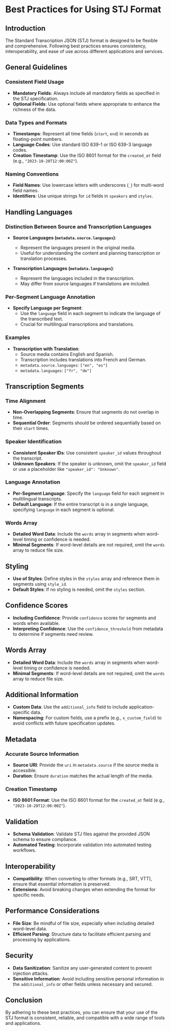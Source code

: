 # Best Practices for Using STJ Format

## Introduction

The Standard Transcription JSON (STJ) format is designed to be flexible and comprehensive. Following best practices ensures consistency, interoperability, and ease of use across different applications and services.

## General Guidelines

### Consistent Field Usage

- **Mandatory Fields**: Always include all mandatory fields as specified in the STJ specification.
- **Optional Fields**: Use optional fields where appropriate to enhance the richness of the data.

### Data Types and Formats

- **Timestamps**: Represent all time fields (`start`, `end`) in seconds as floating-point numbers.
- **Language Codes**: Use standard ISO 639-1 or ISO 639-3 language codes.
- **Creation Timestamp**: Use the ISO 8601 format for the `created_at` field (e.g., `"2023-10-20T12:00:00Z"`).

### Naming Conventions

- **Field Names**: Use lowercase letters with underscores (`_`) for multi-word field names.
- **Identifiers**: Use unique strings for `id` fields in `speakers` and `styles`.

## Handling Languages

### Distinction Between Source and Transcription Languages

- **Source Languages (`metadata.source.languages`)**:
  - Represent the languages present in the original media.
  - Useful for understanding the content and planning transcription or translation processes.

- **Transcription Languages (`metadata.languages`)**:
  - Represent the languages included in the transcription.
  - May differ from source languages if translations are included.

### Per-Segment Language Annotation

- **Specify Language per Segment**:
  - Use the `language` field in each segment to indicate the language of the transcribed text.
  - Crucial for multilingual transcriptions and translations.

### Examples

- **Transcription with Translation**:
  - Source media contains English and Spanish.
  - Transcription includes translations into French and German.
  - `metadata.source.languages`: `["en", "es"]`
  - `metadata.languages`: `["fr", "de"]`

## Transcription Segments

### Time Alignment

- **Non-Overlapping Segments**: Ensure that segments do not overlap in time.
- **Sequential Order**: Segments should be ordered sequentially based on their `start` times.

### Speaker Identification

- **Consistent Speaker IDs**: Use consistent `speaker_id` values throughout the transcript.
- **Unknown Speakers**: If the speaker is unknown, omit the `speaker_id` field or use a placeholder like `"speaker_id": "Unknown"`.

### Language Annotation

- **Per-Segment Language**: Specify the `language` field for each segment in multilingual transcripts.
- **Default Language**: If the entire transcript is in a single language, specifying `language` in each segment is optional.

### Words Array

- **Detailed Word Data**: Include the `words` array in segments when word-level timing or confidence is needed.
- **Minimal Segments**: If word-level details are not required, omit the `words` array to reduce file size.

## Styling

- **Use of Styles**: Define styles in the `styles` array and reference them in segments using `style_id`.
- **Default Styles**: If no styling is needed, omit the `styles` section.

## Confidence Scores

- **Including Confidence**: Provide `confidence` scores for segments and words when available.
- **Interpreting Confidence**: Use the `confidence_threshold` from metadata to determine if segments need review.

## Words Array

- **Detailed Word Data**: Include the `words` array in segments when word-level timing or confidence is needed.
- **Minimal Segments**: If word-level details are not required, omit the `words` array to reduce file size.

## Additional Information

- **Custom Data**: Use the `additional_info` field to include application-specific data.
- **Namespacing**: For custom fields, use a prefix (e.g., `x_custom_field`) to avoid conflicts with future specification updates.

## Metadata

### Accurate Source Information

- **Source URI**: Provide the `uri` in `metadata.source` if the source media is accessible.
- **Duration**: Ensure `duration` matches the actual length of the media.

### Creation Timestamp

- **ISO 8601 Format**: Use the ISO 8601 format for the `created_at` field (e.g., `"2023-10-20T12:00:00Z"`).

## Validation

- **Schema Validation**: Validate STJ files against the provided JSON schema to ensure compliance.
- **Automated Testing**: Incorporate validation into automated testing workflows.

## Interoperability

- **Compatibility**: When converting to other formats (e.g., SRT, VTT), ensure that essential information is preserved.
- **Extensions**: Avoid breaking changes when extending the format for specific needs.

## Performance Considerations

- **File Size**: Be mindful of file size, especially when including detailed word-level data.
- **Efficient Parsing**: Structure data to facilitate efficient parsing and processing by applications.

## Security

- **Data Sanitization**: Sanitize any user-generated content to prevent injection attacks.
- **Sensitive Information**: Avoid including sensitive personal information in the `additional_info` or other fields unless necessary and secured.

## Conclusion

By adhering to these best practices, you can ensure that your use of the STJ format is consistent, reliable, and compatible with a wide range of tools and applications.
